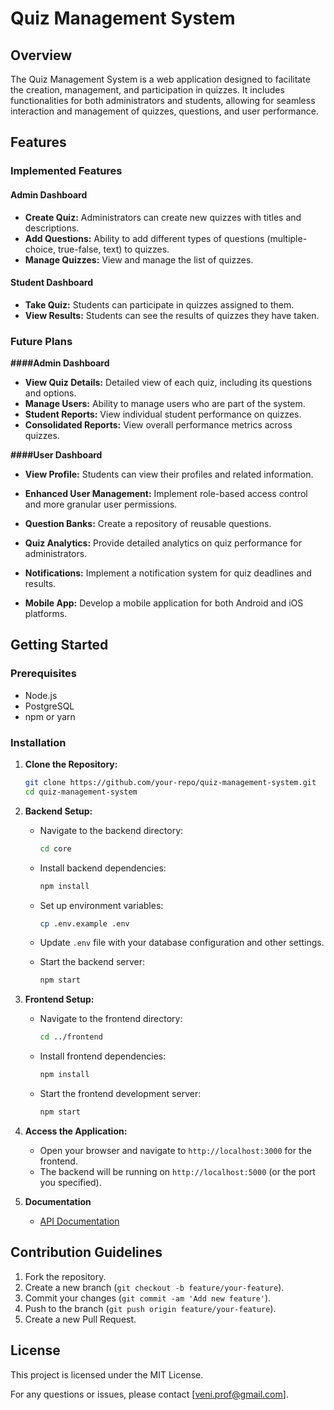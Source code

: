# Quiz Management System

## Overview

The Quiz Management System is a web application designed to facilitate the creation, management, and participation in quizzes. It includes functionalities for both administrators and students, allowing for seamless interaction and management of quizzes, questions, and user performance.

## Features

### Implemented Features

#### Admin Dashboard
- **Create Quiz:** Administrators can create new quizzes with titles and descriptions.
- **Add Questions:** Ability to add different types of questions (multiple-choice, true-false, text) to quizzes.
- **Manage Quizzes:** View and manage the list of quizzes.


#### Student Dashboard
- **Take Quiz:** Students can participate in quizzes assigned to them.
- **View Results:** Students can see the results of quizzes they have taken.

### Future Plans

**####Admin Dashboard**
- **View Quiz Details:** Detailed view of each quiz, including its questions and options.
- **Manage Users:** Ability to manage users who are part of the system.
- **Student Reports:** View individual student performance on quizzes.
- **Consolidated Reports:** View overall performance metrics across quizzes.

**####User Dashboard**

- **View Profile:** Students can view their profiles and related information.
 
- **Enhanced User Management:** Implement role-based access control and more granular user permissions.
- **Question Banks:** Create a repository of reusable questions.
- **Quiz Analytics:** Provide detailed analytics on quiz performance for administrators.
- **Notifications:** Implement a notification system for quiz deadlines and results.
- **Mobile App:** Develop a mobile application for both Android and iOS platforms.
  

## Getting Started

### Prerequisites

- Node.js
- PostgreSQL
- npm or yarn

### Installation

1. **Clone the Repository:**
   ```bash
   git clone https://github.com/your-repo/quiz-management-system.git
   cd quiz-management-system
   ```

2. **Backend Setup:**
   - Navigate to the backend directory:
     ```bash
     cd core
     ```
   - Install backend dependencies:
     ```bash
     npm install
     ```
   - Set up environment variables:
     ```bash
     cp .env.example .env
     ```
   - Update `.env` file with your database configuration and other settings.
   
   - Start the backend server:
     ```bash
     npm start
     ```

3. **Frontend Setup:**
   - Navigate to the frontend directory:
     ```bash
     cd ../frontend
     ```
   - Install frontend dependencies:
     ```bash
     npm install
     ```
   - Start the frontend development server:
     ```bash
     npm start
     ```

4. **Access the Application:**
   - Open your browser and navigate to `http://localhost:3000` for the frontend.
   - The backend will be running on `http://localhost:5000` (or the port you specified).
  
5. **Documentation**

   - [API Documentation](./API.md)

## Contribution Guidelines

1. Fork the repository.
2. Create a new branch (`git checkout -b feature/your-feature`).
3. Commit your changes (`git commit -am 'Add new feature'`).
4. Push to the branch (`git push origin feature/your-feature`).
5. Create a new Pull Request.

## License

This project is licensed under the MIT License. 

For any questions or issues, please contact [veni.prof@gmail.com].



